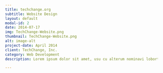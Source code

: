 ```yaml
---
title: techchange.org
subtitle: Website Design
layout: default
modal-id: 2
date: 2014-07-17
img: TechChange-Website.png
thumbnail: TechChange-Website.png
alt: image-alt
project-date: April 2014
client: TechChange, Inc.
category: Web Development
description: Lorem ipsum dolor sit amet, usu cu alterum nominavi lobortis. At duo novum diceret. Tantas apeirian vix et, usu sanctus postulant inciderint ut, populo diceret necessitatibus in vim. Cu eum dicam feugiat noluisse.

---
```

